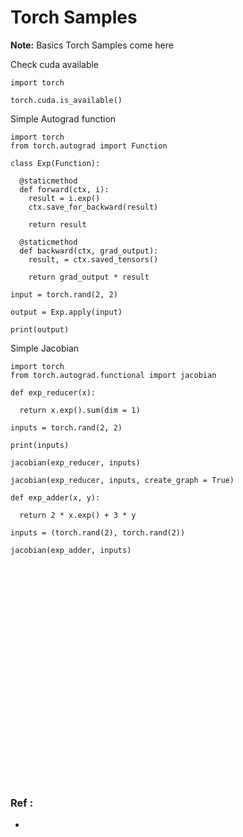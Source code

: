 # Torch Samples

**Note:** Basics Torch Samples come here



Check cuda available
```
import torch

torch.cuda.is_available()
```





Simple Autograd function
```
import torch
from torch.autograd import Function

class Exp(Function):

  @staticmethod
  def forward(ctx, i):
    result = i.exp()
    ctx.save_for_backward(result)

    return result

  @staticmethod
  def backward(ctx, grad_output):
    result, = ctx.saved_tensors()

    return grad_output * result

input = torch.rand(2, 2)

output = Exp.apply(input)

print(output)
```





Simple Jacobian
```
import torch
from torch.autograd.functional import jacobian

def exp_reducer(x):

  return x.exp().sum(dim = 1)

inputs = torch.rand(2, 2)

print(inputs)

jacobian(exp_reducer, inputs)

jacobian(exp_reducer, inputs, create_graph = True)

```






```
def exp_adder(x, y):

  return 2 * x.exp() + 3 * y

inputs = (torch.rand(2), torch.rand(2))

jacobian(exp_adder, inputs)
```






```

```






```

```






```

```






```

```






```

```






```

```






```

```






```

```






```

```






```

```






```

```






```

```






```

```






```

```






```

```






```

```






```

```






```

```






```

```






```

```






```

```






```

```






```

```






```

```






```

```






```

```

### Ref :

  * []()
